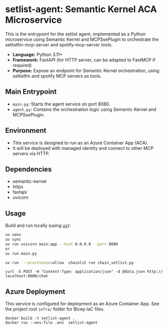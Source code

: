 # setlist-agent: Semantic Kernel ACA Microservice

This is the entrypoint for the setlist agent, implemented as a Python microservice using Semantic Kernel and MCPSsePlugin to orchestrate the setlistfm-mcp-server and spotify-mcp-server tools.

- **Language:** Python 3.11+
- **Framework:** FastAPI (for HTTP server, can be adapted to FastMCP if required)
- **Purpose:** Expose an endpoint for Semantic Kernel orchestration, using setlistfm and spotify MCP servers as tools.

## Main Entrypoint

- `main.py`: Starts the agent service on port 8080.
- `agent.py`: Contains the orchestration logic using Semantic Kernel and MCPSsePlugin.

## Environment

- This service is designed to run as an Azure Container App (ACA).
- It will be deployed with managed identity and connect to other MCP servers via HTTP.

## Dependencies

- semantic-kernel
- httpx
- fastapi
- uvicorn

## Usage

Build and run locally (using [uv](https://github.com/astral-sh/uv)):

```bash
uv venv
uv sync
uv run uvicorn main:app --host 0.0.0.0 --port 8080
or
uv run main.py

uv run  --prerelease=allow  chainlit run chain_setlist.py
```

```
curl -X POST -H "Content-Type: application/json" -d @data.json http://
localhost:8000/chat
```

## Azure Deployment

This service is configured for deployment as an Azure Container App. See the project root `infra/` folder for Bicep IaC files.

```
docker build -t setlist-agent .
docker run --env-file .env  setlist-agent
```
